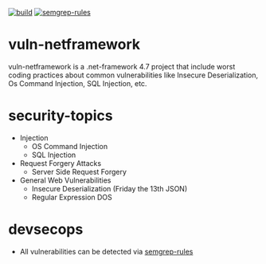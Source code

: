 [![build](https://github.com/ahmetak4n/vuln-netframework/actions/workflows/build.yml/badge.svg)](https://github.com/ahmetak4n/vuln-netframework/actions/workflows/build.yml) [![semgrep-rules](https://github.com/ahmetak4n/vuln-netframework/actions/workflows/main.yml/badge.svg)](https://github.com/ahmetak4n/vuln-netframework/actions/workflows/main.yml)

# vuln-netframework
vuln-netframework is a .net-framework 4.7 project that include worst coding practices about common vulnerabilities like Insecure Deserialization, Os Command Injection, SQL Injection, etc.

# security-topics
- Injection
  - OS Command Injection
  - SQL Injection
- Request Forgery Attacks
  - Server Side Request Forgery
- General Web Vulnerabilities
  - Insecure Deserialization (Friday the 13th JSON)
  - Regular Expression DOS

# devsecops
- All vulnerabilities can be detected via [semgrep-rules](https://github.com/returntocorp/semgrep-rules)
